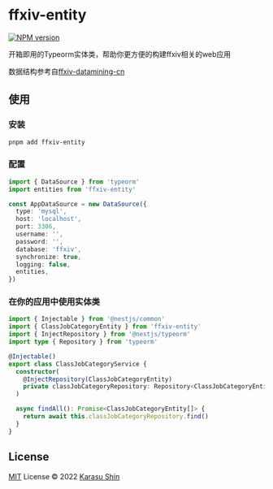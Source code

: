 # ffxiv-entity

[![NPM version](https://img.shields.io/npm/v/ffxiv-entity?color=a1b858&label=)](https://www.npmjs.com/package/ffxiv-entity)

开箱即用的Typeorm实体类，帮助你更方便的构建ffxiv相关的web应用

数据结构参考自[ffxiv-datamining-cn](https://github.com/thewakingsands/ffxiv-datamining-cn)

## 使用

### 安装
```bash
pnpm add ffxiv-entity
```

### 配置
```typescript
import { DataSource } from 'typeorm'
import entities from 'ffxiv-entity'

const AppDataSource = new DataSource({
  type: 'mysql',
  host: 'localhost',
  port: 3306,
  username: '',
  password: '',
  database: 'ffxiv',
  synchronize: true,
  logging: false,
  entities,
})
```

### 在你的应用中使用实体类

``` typescript
import { Injectable } from '@nestjs/common'
import { ClassJobCategoryEntity } from 'ffxiv-entity'
import { InjectRepository } from '@nestjs/typeorm'
import type { Repository } from 'typeorm'

@Injectable()
export class ClassJobCategoryService {
  constructor(
    @InjectRepository(ClassJobCategoryEntity)
    private classJobCategoryRepository: Repository<ClassJobCategoryEntity>,
  )

  async findAll(): Promise<ClassJobCategoryEntity[]> {
    return await this.classJobCategoryRepository.find()
  }
}


```

## License

[MIT](./LICENSE) License © 2022 [Karasu Shin](https://github.com/KarasuShin)
